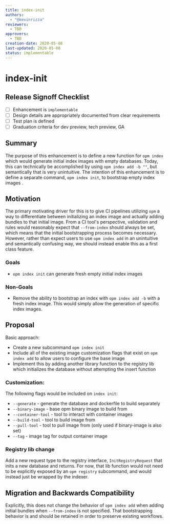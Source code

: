 ```yaml
---
title: index-init
authors:
  - "@kevinrizza"
reviewers:
  - TBD
approvers:
  - TBD
creation-date: 2020-05-08
last-updated: 2020-05-08
status: implementable
---
```


# index-init

## Release Signoff Checklist

- [ ] Enhancement is `implementable`
- [ ] Design details are appropriately documented from clear requirements
- [ ] Test plan is defined
- [ ] Graduation criteria for dev preview, tech preview, GA

## Summary

The purpose of this enhancement is to define a new function for `opm index` which would generate initial index images with empty databases. Today, this can technically be accomplished by using `opm index add -b ""`, but semantically that is very unintuitive. The intention of this enhancement is to define a separate command, `opm index init`, to bootstrap empty index images . 

## Motivation

The primary motivating driver for this is to give CI pipelines utilizing `opm` a way to differentiate between initializing an index image and actually adding bundles to that initial image. From a CI tool's perspective, validation and rules would reasonably expect that `--from-index` should always be set, which means that the initial bootstrapping process becomes necessary. However, rather than expect users to use `opm index add` in an unintuitive and semantically confusing way, we should instead enable this as a first class feature.

### Goals

* `opm index init` can generate fresh empty initial index images

### Non-Goals

* Remove the ability to bootstrap an index with `opm index add -b` with a fresh index image. This would simply allow the generation of specific index images.

## Proposal

Basic approach:

- Create a new subcommand `opm index init`
- Include all of the existing image customization flags that exist on `opm index add` to allow users to configure the base image
- Implement this by adding another library function to the registry lib which initializes the database without attempting the insert function

### Customization:

The following flags would be included on `index init`:

- `--generate` - generate the database and dockerfile to build separately
- `--binary-image` - base opm binary image to build from
- `--container-tool` - tool to interact with container images
- `--build-tool` - tool to build image from
- `--pull-tool` - tool to pull image from (only used if binary-image is also set)
- `--tag` - image tag for output container image

### Registry lib change

Add a new request type to the registry interface, `InitRegistryRequest` that inits a new database and returns. For now, that lib function would not need to be explicitly exposed by an `opm registry` subcommand, and would instead just be wrapped by the indexer.

## Migration and Backwards Compatibility

Explicitly, this does not change the behavior of `opm index add` when adding initial bundles when `--from-index` is not specified. That bootstrapping behavior is and should be retained in order to preserve existing workflows.
